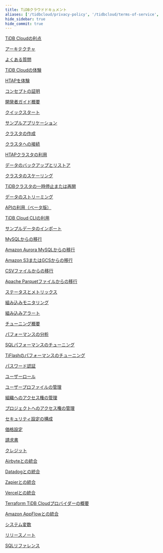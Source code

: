 ```yaml
---
title: TiDBクラウドドキュメント
aliases: ['/tidbcloud/privacy-policy', '/tidbcloud/terms-of-service', '/tidbcloud/service-level-agreement']
hide_sidebar: true
hide_commit: true
---
```


<LearningPathContainer platform="tidb-cloud" title="TiDB Cloud" subTitle="TiDB Cloudは完全に管理されたDatabase-as-a-Service（DBaaS）であり、TiDBの優れた機能をクラウドで利用することができます。TiDB Cloudを利用するためのガイド、サンプル、リファレンスを見つけます。">

<LearningPath label="Learn" icon="cloud1">

[TiDB Cloudの利点](https://docs.pingcap.com/tidbcloud/tidb-cloud-intro)

[アーキテクチャ](https://docs.pingcap.com/tidbcloud/tidb-cloud-intro#architecture)

[よくある質問](https://docs.pingcap.com/tidbcloud/tidb-cloud-faq)

</LearningPath>

<LearningPath label="Try" icon="cloud5">

[TiDB Cloudの体験](https://docs.pingcap.com/tidbcloud/tidb-cloud-quickstart)

[HTAPを体験](https://docs.pingcap.com/tidbcloud/tidb-cloud-htap-quickstart)

[コンセプトの証明](https://docs.pingcap.com/tidbcloud/tidb-cloud-poc)

</LearningPath>

<LearningPath label="Develop" icon="doc8">

[開発者ガイド概要](https://docs.pingcap.com/tidbcloud/dev-guide-overview)

[クイックスタート](https://docs.pingcap.com/tidbcloud/dev-guide-build-cluster-in-cloud)

[サンプルアプリケーション](https://docs.pingcap.com/tidbcloud/dev-guide-sample-application-spring-boot)

</LearningPath>

<LearningPath label="Maintain" icon="cloud7">

[クラスタの作成](https://docs.pingcap.com/tidbcloud/create-tidb-cluster)

[クラスタへの接続](https://docs.pingcap.com/tidbcloud/connect-to-tidb-cluster)

[HTAPクラスタの利用](https://docs.pingcap.com/tidbcloud/tiflash-overview)

[データのバックアップとリストア](https://docs.pingcap.com/tidbcloud/backup-and-restore)

[クラスタのスケーリング](https://docs.pingcap.com/tidbcloud/scale-tidb-cluster)

[TiDBクラスタの一時停止または再開](https://docs.pingcap.com/tidbcloud/pause-or-resume-tidb-cluster)

[データのストリーミング](http://docs.pingcap.com/tidbcloud/changefeed-overview)

[APIの利用（ベータ版）](https://docs.pingcap.com/tidbcloud/api-overview)

[TiDB Cloud CLIの利用](https://docs.pingcap.com/tidbcloud/get-started-with-cli)

</LearningPath>

<LearningPath label="Migrate" icon="cloud3">

[サンプルデータのインポート](https://docs.pingcap.com/tidbcloud/import-sample-data)

[MySQLからの移行](https://docs.pingcap.com/tidbcloud/migrate-data-into-tidb)

[Amazon Aurora MySQLからの移行](https://docs.pingcap.com/tidbcloud/migrate-from-aurora-bulk-import)

[Amazon S3またはGCSからの移行](https://docs.pingcap.com/tidbcloud/migrate-from-amazon-s3-or-gcs)

[CSVファイルからの移行](https://docs.pingcap.com/tidbcloud/import-csv-files)

[Apache Parquetファイルからの移行](https://docs.pingcap.com/tidbcloud/import-csv-files)

</LearningPath>

<LearningPath label="Monitor" icon="cloud6">

[ステータスとメトリックス](https://docs.pingcap.com/tidbcloud/monitor-tidb-cluster)

[組み込みモニタリング](https://docs.pingcap.com/tidbcloud/built-in-monitoring)

[組み込みアラート](https://docs.pingcap.com/tidbcloud/monitor-built-in-alerting)

</LearningPath>

<LearningPath label="Tune" icon="tidb-cloud-tune">

[チューニング概要](https://docs.pingcap.com/tidbcloud/tidb-cloud-tune-performance-overview)

[パフォーマンスの分析](https://docs.pingcap.com/tidbcloud/tune-performance)

[SQLパフォーマンスのチューニング](https://docs.pingcap.com/tidbcloud/tidb-cloud-sql-tuning-overview)

[TiFlashのパフォーマンスのチューニング](https://docs.pingcap.com/tidbcloud/tune-tiflash-performance)

</LearningPath>

<LearningPath label="Security" icon="users">

[パスワード認証](https://docs.pingcap.com/tidbcloud/tidb-cloud-password-authentication)

[ユーザーロール](https://docs.pingcap.com/tidbcloud/manage-user-access#user-roles)

[ユーザープロファイルの管理](https://docs.pingcap.com/tidbcloud/manage-user-access#manage-user-profiles)

[組織へのアクセス権の管理](https://docs.pingcap.com/tidbcloud/manage-user-access#manage-organization-access)

[プロジェクトへのアクセス権の管理](https://docs.pingcap.com/tidbcloud/manage-user-access#manage-project-access)

[セキュリティ設定の構成](https://docs.pingcap.com/tidbcloud/configure-security-settings)

</LearningPath>

<LearningPath label="Billing" icon="cloud2">

[価格設定](https://en.pingcap.com/tidb-cloud-pricing/)

[請求書](https://docs.pingcap.com/tidbcloud/tidb-cloud-billing#invoices)

[クレジット](https://docs.pingcap.com/tidbcloud/tidb-cloud-billing#credits)

</LearningPath>

<LearningPath label="Integrations" icon="cloud4">

[Airbyteとの統合](https://docs.pingcap.com/tidbcloud/integrate-tidbcloud-with-airbyte)

[Datadogとの統合](https://docs.pingcap.com/tidbcloud/monitor-datadog-integration)

[Zapierとの統合](https://docs.pingcap.com/tidbcloud/integrate-tidbcloud-with-zapier)

[Vercelとの統合](https://docs.pingcap.com/tidbcloud/integrate-tidbcloud-with-vercel)

[Terraform TiDB Cloudプロバイダーの概要](https://docs.pingcap.com/tidbcloud/terraform-tidbcloud-provider-overview)

[Amazon AppFlowとの統合](https://docs.pingcap.com/tidbcloud/dev-guide-aws-appflow-integration)

</LearningPath>

<LearningPath label="Reference" icon="cloud-dev">

[システム変数](https://docs.pingcap.com/tidbcloud/system-variables)

[リリースノート](https://docs.pingcap.com/tidbcloud/tidb-cloud-release-notes)

[SQLリファレンス](https://docs.pingcap.com/tidbcloud/basic-sql-operations)

</LearningPath>

</LearningPathContainer>